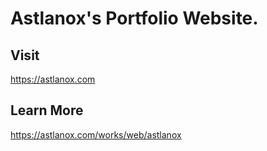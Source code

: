 # Astlanox's Portfolio Website.
## Visit
<https://astlanox.com>
## Learn More
<https://astlanox.com/works/web/astlanox>

